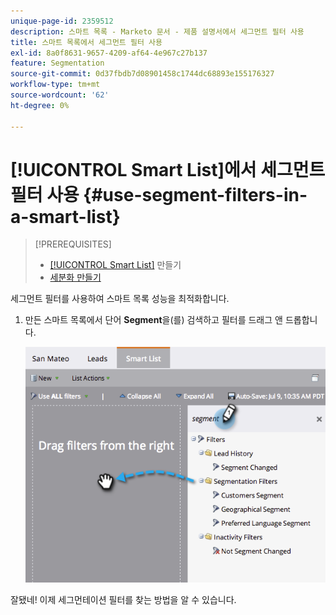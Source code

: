 ```yaml
---
unique-page-id: 2359512
description: 스마트 목록 - Marketo 문서 - 제품 설명서에서 세그먼트 필터 사용
title: 스마트 목록에서 세그먼트 필터 사용
exl-id: 8a0f8631-9657-4209-af64-4e967c27b137
feature: Segmentation
source-git-commit: 0d37fbdb7d08901458c1744dc68893e155176327
workflow-type: tm+mt
source-wordcount: '62'
ht-degree: 0%

---
```


# [!UICONTROL Smart List]에서 세그먼트 필터 사용 {#use-segment-filters-in-a-smart-list}

>[!PREREQUISITES]
>
>* [[!UICONTROL Smart List]](/help/marketo/product-docs/core-marketo-concepts/smart-lists-and-static-lists/creating-a-smart-list/create-a-smart-list.md) 만들기
>* [세분화 만들기](/help/marketo/product-docs/personalization/segmentation-and-snippets/segmentation/create-a-segmentation.md)

세그먼트 필터를 사용하여 스마트 목록 성능을 최적화합니다.

1. 만든 스마트 목록에서 단어 **Segment**&#x200B;을(를) 검색하고 필터를 드래그 앤 드롭합니다.

   ![](assets/image2014-9-16-10-3a30-3a47.png)

잘됐네! 이제 세그먼테이션 필터를 찾는 방법을 알 수 있습니다.
